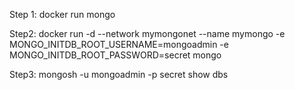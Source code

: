 Step 1:
docker run mongo

Step2: 
 docker run -d --network mymongonet --name mymongo -e MONGO_INITDB_ROOT_USERNAME=mongoadmin -e MONGO_INITDB_ROOT_PASSWORD=secret mongo

Step3:
mongosh -u mongoadmin -p secret
show dbs